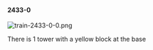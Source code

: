 #### 2433-0
![train-2433-0-0.png](https://github.com/lil-lab/nlvr/raw/master/nlvr/train/images/22/train-2433-0-0.png "train-2433-0-0.png")

There is 1 tower with a yellow block at the base